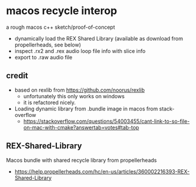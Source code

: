 # macos recycle interop
a rough macos c++ sketch/proof-of-concept 
* dynamically load the REX Shared Library (available as download from propellerheads, see below) 
* inspect .rx2 and .rex audio loop file info with slice info
* export to .raw audio file

## credit
* based on rexlib from https://github.com/noorus/rexlib 
  * unfortunately this only works on windows 
  * it is refactored nicely. 
* Loading dynamic library from .bundle image in macos from stack-overflow
  * https://stackoverflow.com/questions/54003455/cant-link-to-so-file-on-mac-with-cmake?answertab=votes#tab-top

## REX-Shared-Library
Macos bundle with shared recycle library from propellerheads
* https://help.propellerheads.com/hc/en-us/articles/360002216393-REX-Shared-Library
